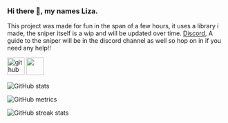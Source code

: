 ### Hi there 👋, my names Liza.
This project was made for fun in the span of a few hours, it uses a library i made, the sniper itself is a wip and will be updated over time. [Discord](https://discord.gg/usZQYuXdeU), A guide to the sniper will be in the discord channel as well so hop on in if you need any help!!

[<img src='https://cdn.jsdelivr.net/npm/simple-icons@3.0.1/icons/github.svg' alt='github' height='40'>](https://github.com/Liza-Developer) [<img src='https://media.discordapp.net/attachments/921132825795776543/923000535622238228/alt_cropped.png' height='40'>](https://droptime.site/)

![GitHub stats](https://github-readme-stats.vercel.app/api?username=Liza-Developer&show_icons=true)  

![GitHub metrics](https://metrics.lecoq.io/Liza-Developer)  

![GitHub streak stats](https://github-readme-streak-stats.herokuapp.com/?user=Liza-Developer)  

